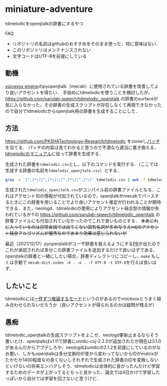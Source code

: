 # miniature-adventure
tdmelodicをopenjtalkの辞書にするやつ

FAQ
- リポジトリの名前はgithubのおすすめをそのまま使った．特に意味はない．
- このリポジトリはメンテナンスされない
- 文字コードはUTF-8を前提にしている

## 動機
[voicevox engine](https://github.com/VOICEVOX/voicevox_engine)のpyopenjtalk（mecab）に使用されている辞書を改善してより良いアクセントを得たい．
手始めにtdmelodicを使うことを検討したが， https://github.com/sarulab-speech/tdmelodic_openjtalk の辞書のsurfaceが気に入らなかった，その辞書の生成スクリプトが存在しなくて再現できなかったので自分でtdmelodicからopenjtalk用の辞書を生成することにした．

## 方法

https://github.com/PKSHATechnology-Research/tdmelodic をcloneし[パッチ](./tdmelodic_modify_accent.patch)を当てる．
パッチの内容は見てわかると思うので不満なら適当に書き換える．
[tdmelodicのマニュアル](https://tdmelodic.readthedocs.io/ja/latest/index.html)に従って辞書を生成する．

生成された辞書を`tdmelodic.csv`とし，以下のコマンドを実行する．（ここでは生成する辞書の名前を`tdmelodic_openjtalk.csv`）とする．

```sh
grep -v '[^,]*\][^,]*\]\|[^,]*\[[^,]*\[' tdmelodic.csv | awk -f tdmelodic_to_openjtalk.awk > tdmelodic_openjtalk.csv
```

生成された`tdmelodic_openjtalk.csv`がコンパイル前の辞書ファイルとなる．これはアクセント句の情報が付加されているので，openjtalkがmecabでパースするときにこの辞書を用いることでより良いアクセント推定が行われることが期待できる．また，neologd．tdmelodicの使用によりアクセント結合型の情報が失われているが↑の https://github.com/sarulab-speech/tdmelodic_openjtalk の辞書ファイルにも付加されていなかったのでこれで良いものとする．
~~まあこれに入っているのは日常会話では出てこない固有名詞が多めなうえndjのアクセント結合アルゴリズムが優秀なのであまり効果は感じられないが~~

最近（2021/12/17）pyopenjtalkがユーザ辞書を扱えるようにする[PR](https://github.com/VOICEVOX/pyopenjtalk/pull/2)が出たのでこれが承認されれば多分この辞書ファイルを追加するだけで良いはずである．
openjtalkの辞書と一緒にしたい場合，辞書ディレクトリにコピーし，`make` もしくは手動で `mecab-dict-index -d . -o . -f UTF-8 -t UTF-8`を行えば良いはず．

## したいこと
tdmelodicには[一件ずつ推論するモード](https://tdmelodic.readthedocs.io/ja/latest/pages/onebyone.html)というのがあるのでvoicevoxとうまく組み合わせられないだろうか（良いアクセントが得られるのかは疑問が残るが）

## 愚痴
tdmelodic_openjtalkの生成スクリプトをよこせ．neologd更新止まるならそう書いとけ．openjtalkはv1.11で辞書にunidic-csj-2.2.0が追加されたが現在は3.1.0があるんだからアプデしろや．neologdはunidicの2.1.2を前提にしているのがなお悪い．しかもopenjtalkは多分文脈IDが昔から変わってないからIDがmatrixがたかだか1400程度なの良くないしそれぞれで生成された辞書のIDを変換しないといけないの将来エンバグしそう．tdmelodicは全体的に良かったんだけど学習するためのデータが上がってるともっと良かった．論文では4日かけて学習したっぽいから自分では学習を回さないと思うけど．
